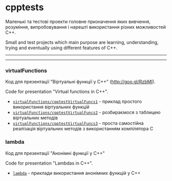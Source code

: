 cpptests
========

Маленькі та тестові проекти головне призначення яких вивчення, розуміння, випробовування і нарешті використання різних можливостей C++.

Small and test projects which main purpose are learning, understanding, trying and eventually using different features of C++.

--------------------------------------------------------------------------------------------------------
--------------------------------------------------------------------------------------------------------


### virtualFunctions

Код для презентації "Віртуальні функції у C++" (http://goo.gl/RzbMI).

Code for presentation "Virtual functions in C++".

* [`virtualFunctions/cpptestVirtualFuncs1`](https://github.com/svarozhych/cpptests/tree/master/virtualFunctions/cpptestVirtualFuncs1) - приклад простого використання віртуальних функцій
* [`virtualFunctions/cpptestVirtualFuncs2`](https://github.com/svarozhych/cpptests/tree/master/virtualFunctions/cpptestVirtualFuncs2) - розбираємося з таблицею віртуальних методів
* [`virtualFunctions/cpptestVirtualFuncs3`](https://github.com/svarozhych/cpptests/tree/master/virtualFunctions/cpptestVirtualFuncs3) - проста самостійна реалізація віртуальних методів з використанням компілятора C


### lambda

Код для презентації "Анонімні функції у C++"

Code for presentation "Lambdas in C++".

* [`lambda`](https://github.com/svarozhych/cpptests/tree/master/lambda) - приклади використання анонімних функцій у C++


